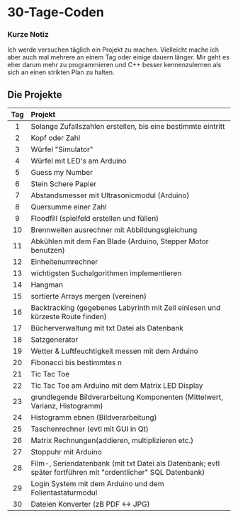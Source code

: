 # 30-Tage-Coden

### Kurze Notiz 
Ich werde versuchen täglich ein Projekt zu machen. Vielleicht mache ich aber auch mal mehrere an einem Tag oder einige dauern länger. 
Mir geht es eher darum mehr zu programmieren und C++ besser kennenzulernen als sich an einen strikten Plan zu halten.


## Die Projekte
Tag | Projekt 
| :---: | :--- 
1  | Solange Zufallszahlen erstellen, bis eine bestimmte eintritt
2  | Kopf oder Zahl
3  | Würfel "Simulator"
4  | Würfel mit LED's am Arduino
5  | Guess my Number
6  | Stein Schere Papier
7  | Abstandsmesser mit Ultrasonicmodul (Arduino)
8  | Quersumme einer Zahl
9  | Floodfill (spielfeld erstellen und füllen)
10  | Brennweiten ausrechner mit Abbildungsgleichung
11  | Abkühlen mit dem Fan Blade (Arduino, Stepper Motor benutzen)
12  | Einheitenumrechner
13  | wichtigsten Suchalgorithmen implementieren
14  | Hangman
15  | sortierte Arrays mergen (vereinen)
16  | Backtracking (gegebenes Labyrinth mit Zeil einlesen und kürzeste Route finden)
17  | Bücherverwaltung mit txt Datei als Datenbank
18  | Satzgenerator
19  | Wetter & Luftfeuchtigkeit messen mit dem Arduino
20  | Fibonacci bis bestimmtes n
21  | Tic Tac Toe
22  | Tic Tac Toe am Arduino mit dem Matrix LED Display
23  | grundlegende Bildverarbeitung Komponenten (Mittelwert, Varianz, Histogramm)
24  | Histogramm ebnen (Bildverarbeitung)
25  | Taschenrechner (evtl mit GUI in Qt)
26  | Matrix Rechnungen(addieren, multiplizieren etc.)
27  | Stoppuhr mit Arduino
28  | Film-, Seriendatenbank (mit txt Datei als Datenbank; evtl später fortführen mit "ordentlicher" SQL Datenbank)
29  | Login System mit dem Arduino und dem Folientastaturmodul
30  | Dateien Konverter (zB PDF <-> JPG)
